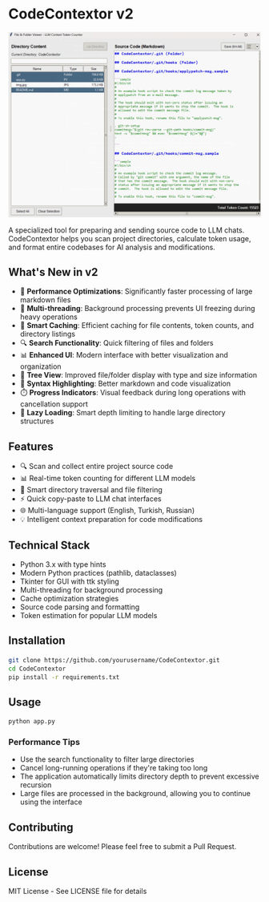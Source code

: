 # CodeContextor v2

![CodeContextor Interface](img.jpg)

A specialized tool for preparing and sending source code to LLM chats. CodeContextor helps you scan project directories, calculate token usage, and format entire codebases for AI analysis and modifications.

## What's New in v2

- 🚀 **Performance Optimizations**: Significantly faster processing of large markdown files
- 🧵 **Multi-threading**: Background processing prevents UI freezing during heavy operations
- 💾 **Smart Caching**: Efficient caching for file contents, token counts, and directory listings
- 🔍 **Search Functionality**: Quick filtering of files and folders 
- 📊 **Enhanced UI**: Modern interface with better visualization and organization
- 🌲 **Tree View**: Improved file/folder display with type and size information
- 🎨 **Syntax Highlighting**: Better markdown and code visualization
- ⏱️ **Progress Indicators**: Visual feedback during long operations with cancellation support
- 🔄 **Lazy Loading**: Smart depth limiting to handle large directory structures

## Features

- 🔍 Scan and collect entire project source code
- 📊 Real-time token counting for different LLM models
- 📁 Smart directory traversal and file filtering
- ⚡ Quick copy-paste to LLM chat interfaces
- 🌐 Multi-language support (English, Turkish, Russian)
- 💡 Intelligent context preparation for code modifications

## Technical Stack

- Python 3.x with type hints
- Modern Python practices (pathlib, dataclasses)
- Tkinter for GUI with ttk styling
- Multi-threading for background processing
- Cache optimization strategies
- Source code parsing and formatting
- Token estimation for popular LLM models

## Installation

```bash
git clone https://github.com/yourusername/CodeContextor.git
cd CodeContextor
pip install -r requirements.txt
```

## Usage

```bash
python app.py
```

### Performance Tips

- Use the search functionality to filter large directories
- Cancel long-running operations if they're taking too long
- The application automatically limits directory depth to prevent excessive recursion
- Large files are processed in the background, allowing you to continue using the interface

## Contributing

Contributions are welcome! Please feel free to submit a Pull Request.

## License

MIT License - See LICENSE file for details
